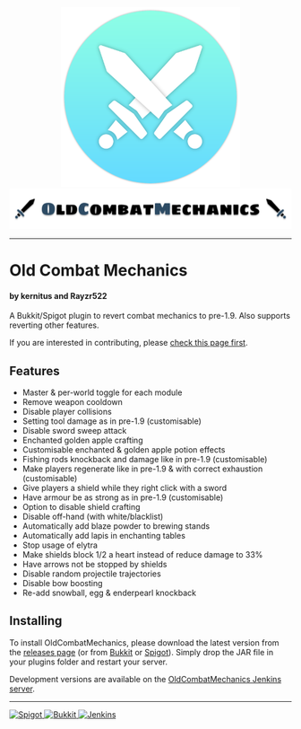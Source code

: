 <p align="center">
<img src="res/ocm-icon.png" width=320>
<img src="res/ocm-banner.png" width=1000>
</p>

<hr/>

# Old Combat Mechanics
#### by kernitus and Rayzr522
A Bukkit/Spigot plugin to revert combat mechanics to pre-1.9. Also supports reverting other features.

If you are interested in contributing, please [check this page first](.github/CONTRIBUTING.md).

## Features
- Master & per-world toggle for each module
- Remove weapon cooldown
- Disable player collisions
- Setting tool damage as in pre-1.9 (customisable)
- Disable sword sweep attack
- Enchanted golden apple crafting
- Customisable enchanted & golden apple potion effects
- Fishing rods knockback and damage like in pre-1.9 (customisable)
- Make players regenerate like in pre-1.9 & with correct exhaustion (customisable)
- Give players a shield while they right click with a sword
- Have armour be as strong as in pre-1.9 (customisable)
- Option to disable shield crafting
- Disable off-hand (with white/blacklist)
- Automatically add blaze powder to brewing stands
- Automatically add lapis in enchanting tables
- Stop usage of elytra
- Make shields block 1/2 a heart instead of reduce damage to 33%
- Have arrows not be stopped by shields
- Disable random projectile trajectories
- Disable bow boosting
- Re-add snowball, egg & enderpearl knockback

## Installing
To install OldCombatMechanics, please download the latest version from the [releases page](https://github.com/kernitus/BukkitOldCombatMechanics/releases) (or from [Bukkit](http://dev.bukkit.org/bukkit-plugins/oldcombatmechanics/) or [Spigot](https://www.spigotmc.org/resources/oldcombatmechanics.19510/)). Simply drop the JAR file in your plugins folder and restart your server.

Development versions are available on the [OldCombatMechanics Jenkins server](https://jenkinsgvl-jenkins-gvl.1d35.starter-us-east-1.openshiftapps.com/job/OldCombatMechanics).

<hr/>

<a href="https://www.spigotmc.org/resources/oldcombatmechanics.19510/">
    <img src="https://media-elerium.cursecdn.com/attachments/202/435/spigot.png" alt="Spigot" height="100">
</a>
<a href="http://dev.bukkit.org/bukkit-plugins/oldcombatmechanics/">
    <img src="https://media-elerium.cursecdn.com/attachments/202/436/bukkit.png" alt="Bukkit" height="100">
</a>
<a href="https://jenkinsgvl-jenkins-gvl.1d35.starter-us-east-1.openshiftapps.com/job/OldCombatMechanics">
    <img src="https://media-elerium.cursecdn.com/attachments/202/434/jenkins.png" alt="Jenkins" height="100">
</a>


<!--
MCStats is broken :(

![MCStats](http://i.mcstats.org/OldCombatMechanics/Global+Statistics.borderless.png)
-->
